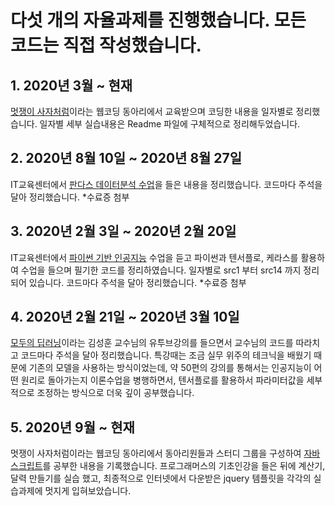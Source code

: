 # 다섯 개의 자율과제를 진행했습니다. 모든 코드는 직접 작성했습니다.

## 1. 2020년 3월 ~ 현재
[멋쟁이 사자처럼](https://github.com/kdh7575070/taeha-kang/tree/main/%EC%9E%90%EC%9C%A8%EA%B3%BC%EC%A0%9C%ED%98%95/1%20%EB%8F%99%EC%95%84%EB%A6%AC%20%EA%B5%90%EC%9C%A1)이라는 웹코딩 동아리에서 교육받으며 코딩한 내용을 일자별로 정리했습니다. 일자별 세부 실습내용은 Readme 파일에 구체적으로 정리해두었습니다.

## 2. 2020년 8월 10일 ~ 2020년 8월 27일
IT교육센터에서 [판다스 데이터분석 수업](https://github.com/kdh7575070/taeha-kang/tree/main/%EC%9E%90%EC%9C%A8%EA%B3%BC%EC%A0%9C%ED%98%95/2%20%EB%8D%B0%EC%9D%B4%ED%84%B0%20%EB%B6%84%EC%84%9D%20%ED%8A%B9%EA%B0%95)을 들은 내용을 정리했습니다. 코드마다 주석을 달아 정리했습니다. *수료증 첨부

## 3. 2020년 2월 3일 ~ 2020년 2월 20일
IT교육센터에서 [파이썬 기반 인공지능](https://github.com/kdh7575070/taeha-kang/tree/main/%EC%9E%90%EC%9C%A8%EA%B3%BC%EC%A0%9C%ED%98%95/3%20%EB%A8%B8%EC%8B%A0%EB%9F%AC%EB%8B%9D%20%ED%8A%B9%EA%B0%95) 수업을 듣고 파이썬과 텐서플로, 케라스를 활용하여 수업을 들으며 필기한 코드를 정리하였습니다. 일자별로 src1 부터 src14 까지 정리되어 있습니다. 코드마다 주석을 달아 정리했습니다. *수료증 첨부

## 4. 2020년 2월 21일 ~ 2020년 3월 10일
[모두의 딥러닝](https://github.com/kdh7575070/taeha-kang/tree/main/%EC%9E%90%EC%9C%A8%EA%B3%BC%EC%A0%9C%ED%98%95/4%20%EB%A8%B8%EC%8B%A0%EB%9F%AC%EB%8B%9D%20%EA%B0%9C%EC%9D%B8%20%EA%B3%B5%EB%B6%80)이라는 김성훈 교수님의 유투브강의를 들으면서 교수님의 코드를 따라치고 코드마다 주석을 달아 정리했습니다. 특강때는 조금 실무 위주의 테크닉을 배웠기 때문에 기존의 모델을 사용하는 방식이었는데, 약 50편의 강의를 통해서는 인공지능이 어떤 원리로 돌아가는지 이론수업을 병행하면서, 텐서플로를 활용하서 파라미터값을 세부적으로 조정하는 방식으로 더욱 깊이 공부했습니다. 

## 5. 2020년 9월 ~ 현재
멋쟁이 사자처럼이라는 웹코딩 동아리에서 동아리원들과 스터디 그룹을 구성하여 [자바스크립트](https://github.com/kdh7575070/taeha-kang/tree/main/%EC%9E%90%EC%9C%A8%EA%B3%BC%EC%A0%9C%ED%98%95/5%20%EC%9E%90%EB%B0%94%EC%8A%A4%ED%81%AC%EB%A6%BD%ED%8A%B8%20%EA%B0%9C%EC%9D%B8%20%EC%8A%A4%ED%84%B0%EB%94%94)를 공부한 내용을 기록했습니다. 프로그래머스의 기초인강을 들은 뒤에 계산기, 달력 만들기를 실습 했고, 최종적으로 인터넷에서 다운받은 jquery 템플릿을 각각의 실습과제에 멋지게 입혀보았습니다.
